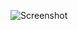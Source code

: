 ![Screenshot](https://raw.githubusercontent.com/Cryakl/Ultimate-RAT-Collection/refs/heads/main/Infector/Infector%201.3/Screenshot.png)
